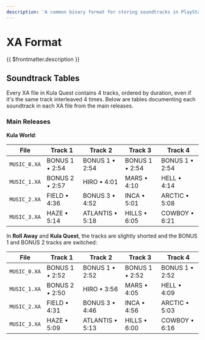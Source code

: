 ```yaml
---
description: 'A common binary format for storing soundtracks in PlayStation 1 games.'
---
```


# XA Format

{{ $frontmatter.description }}

## Soundtrack Tables

Every XA file in Kula Quest contains 4 tracks, ordered by duration, even if it's the same track interleaved 4 times.
Below are tables documenting each soundtrack in each XA file from the main releases.

### Main Releases

**Kula World**:

| File         | Track 1        | Track 2         | Track 3        | Track 4        |
| ------------ | -------------- | --------------- | -------------- | -------------- |
| `MUSIC_0.XA` | BONUS 1 • 2:54 | BONUS 1 • 2:54  | BONUS 1 • 2:54 | BONUS 1 • 2:54 |
| `MUSIC_1.XA` | BONUS 2 • 2:57 | HIRO • 4:01     | MARS • 4:10    | HELL • 4:14    |
| `MUSIC_2.XA` | FIELD • 4:36   | BONUS 3 • 4:52  | INCA • 5:01    | ARCTIC • 5:08  |
| `MUSIC_3.XA` | HAZE • 5:14    | ATLANTIS • 5:18 | HILLS • 6:05   | COWBOY • 6:21  |

In **Roll Away** and **Kula Quest**, the tracks are slightly shorted and the BONUS 1 and BONUS 2 tracks are switched:

| File         | Track 1        | Track 2         | Track 3        | Track 4        |
| ------------ | -------------- | --------------- | -------------- | -------------- |
| `MUSIC_0.XA` | BONUS 1 • 2:52 | BONUS 1 • 2:52  | BONUS 1 • 2:52 | BONUS 1 • 2:52 |
| `MUSIC_1.XA` | BONUS 2 • 2:50 | HIRO • 3:56     | MARS • 4:05    | HELL • 4:09    |
| `MUSIC_2.XA` | FIELD • 4:31   | BONUS 3 • 4:46  | INCA • 4:56    | ARCTIC • 5:03  |
| `MUSIC_3.XA` | HAZE • 5:09    | ATLANTIS • 5:13 | HILLS • 6:00   | COWBOY • 6:16  |
